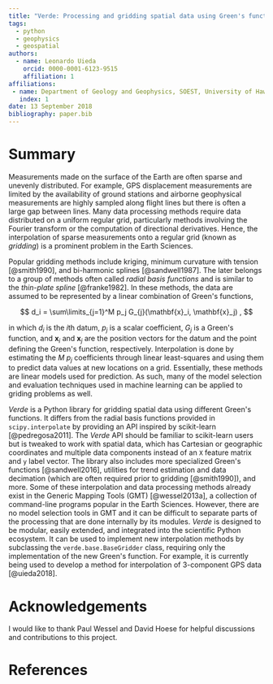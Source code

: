 ```yaml
---
title: "Verde: Processing and gridding spatial data using Green's functions"
tags:
  - python
  - geophysics
  - geospatial
authors:
  - name: Leonardo Uieda
    orcid: 0000-0001-6123-9515
    affiliation: 1
affiliations:
 - name: Department of Geology and Geophysics, SOEST, University of Hawai'i at Mānoa, Honolulu, Hawaii, USA
   index: 1
date: 13 September 2018
bibliography: paper.bib
---
```


# Summary

Measurements made on the surface of the Earth are often sparse and unevenly distributed.
For example, GPS displacement measurements are limited by the availability of ground
stations and airborne geophysical measurements are highly sampled along flight lines but
there is often a large gap between lines. Many data processing methods require data
distributed on a uniform regular grid, particularly methods involving the Fourier
transform or the computation of directional derivatives. Hence, the interpolation of
sparse measurements onto a regular grid (known as *gridding*) is a prominent problem in
the Earth Sciences.

Popular gridding methods include kriging, minimum curvature with tension [@smith1990],
and bi-harmonic splines [@sandwell1987]. The later belongs to a group of methods often
called *radial basis functions* and is similar to the *thin-plate spline* [@franke1982].
In these methods, the data are assumed to be represented by a linear combination of
Green's functions,

$$ d_i = \sum\limits_{j=1}^M p_j G_{j}(\mathbf{x}_i, \mathbf{x}_j) , $$

in which $d_i$ is the $i$th datum, $p_j$ is a scalar coefficient, $G_{j}$ is a Green's
function, and $\mathbf{x}_i$ and $\mathbf{x}_j$ are the position vectors for the datum
and the point defining the Green's function, respectively. Interpolation is done by
estimating the $M$ $p_j$ coefficients through linear least-squares and using them to
predict data values at new locations on a grid. Essentially, these methods are linear
models used for prediction. As such, many of the model selection and evaluation
techniques used in machine learning can be applied to griding problems as well.

*Verde* is a Python library for gridding spatial data using different Green's functions.
It differs from the radial basis functions provided in `scipy.interpolate` by providing
an API inspired by scikit-learn [@pedregosa2011]. The *Verde* API should be familiar to
scikit-learn users but is tweaked to work with spatial data, which has Cartesian or
geographic coordinates and multiple data components instead of an `X` feature matrix and
`y` label vector. The library also includes more specialized Green's functions
[@sandwell2016], utilities for trend estimation and data decimation (which are often
required prior to gridding [@smith1990]), and more. Some of these interpolation and data
processing methods already exist in the Generic Mapping Tools (GMT) [@wessel2013a], a
collection of command-line programs popular in the Earth Sciences. However, there are no
model selection tools in GMT and it can be difficult to separate parts of the processing
that are done internally by its modules. *Verde* is designed to be modular, easily
extended, and integrated into the scientific Python ecosystem. It can be used to
implement new interpolation methods by subclassing the `verde.base.BaseGridder` class,
requiring only the implementation of the new Green's function. For example, it is
currently being used to develop a method for interpolation of 3-component GPS data
[@uieda2018].

# Acknowledgements

I would like to thank Paul Wessel and David Hoese for helpful discussions and
contributions to this project.

# References
